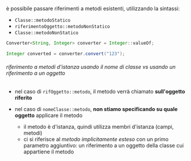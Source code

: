 è possibile passare riferimenti a metodi esistenti, utilizzando la sintassi:
- `Classe::metodoStatico`
- `riferimentoOggetto::metodoNonStatico`
- `Classe::metodoNonStatico`
 
```java
Converter<String, Integer> converter = Integer::valueOf; 

Integer converted = converter.convert("123");
```

###### riferimento a metodi d'istanza usando il nome di classe vs usando un riferimento a un oggetto
- nel caso di `rifOggetto::metodo`, il metodo verrà chiamato **sull'oggetto riferito**
 
- nel caso di `nomeClasse::metodo`, **non stiamo specificando su quale oggetto** applicare il metodo
	- il metodo è d'istanza, quindi utilizza membri d'istanza (campi, metodi)
	- ci si riferisce al *metodo implicitamente esteso* con un primo parametro aggiuntivo: un riferimento a un oggetto della classe cui appartiene il metodo
